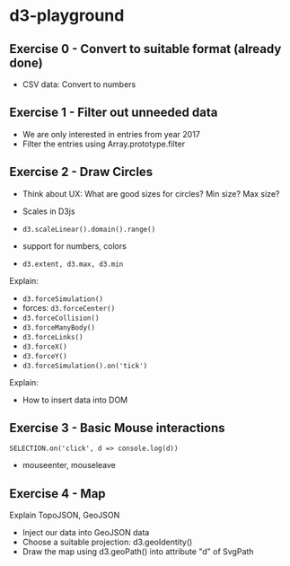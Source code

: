 # d3-playground

## Exercise 0 - Convert to suitable format (already done)

* CSV data: Convert to numbers

## Exercise 1 - Filter out unneeded data

* We are only interested in entries from year 2017
* Filter the entries using Array.prototype.filter

## Exercise 2 - Draw Circles

* Think about UX: What are good sizes for circles? Min size? Max size?

* Scales in D3js
 * `d3.scaleLinear().domain().range()`
 * support for numbers, colors
 * `d3.extent, d3.max, d3.min`

Explain:

* `d3.forceSimulation()`
 * forces: `d3.forceCenter()`
 * `d3.forceCollision()`
 * `d3.forceManyBody()`
 * `d3.forceLinks()`
 * `d3.forceX()`
 * `d3.forceY()`
 * `d3.forceSimulation().on('tick')`

Explain:

* How to insert data into DOM

## Exercise 3 - Basic Mouse interactions
`SELECTION.on('click', d => console.log(d))`

* mouseenter, mouseleave

## Exercise 4 - Map

Explain TopoJSON, GeoJSON

* Inject our data into GeoJSON data
* Choose a suitable projection: d3.geoIdentity()
* Draw the map using d3.geoPath() into attribute "d" of SvgPath